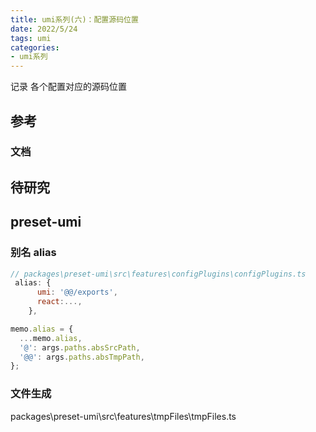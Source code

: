 ```yaml
---
title: umi系列(六)：配置源码位置
date: 2022/5/24
tags: umi
categories: 
- umi系列
---
```




记录 各个配置对应的源码位置

## 参考

### 文档

## 待研究


## preset-umi

### 别名 alias

```js
// packages\preset-umi\src\features\configPlugins\configPlugins.ts
 alias: {
      umi: '@@/exports',
      react:...,
    },

memo.alias = {
  ...memo.alias,
  '@': args.paths.absSrcPath,
  '@@': args.paths.absTmpPath,
};
```

###  文件生成
packages\preset-umi\src\features\tmpFiles\tmpFiles.ts